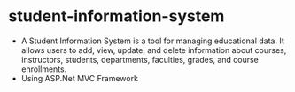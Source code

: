 # student-information-system

- A Student Information System is a tool for managing educational data. It allows users to add, view, update, and delete information about courses, instructors, students, departments, faculties, grades, and course enrollments.
- Using ASP.Net MVC Framework
